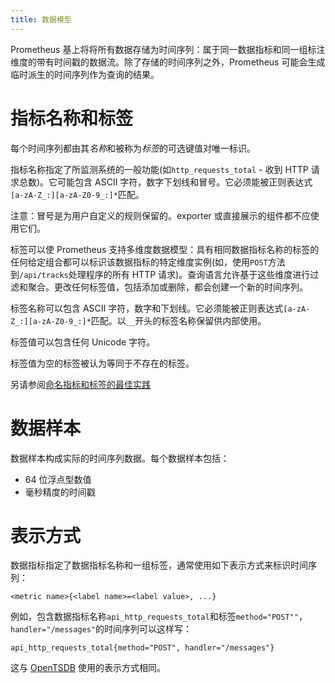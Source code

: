 ```yaml
---
title: 数据模型
---
```

Prometheus 基上将将所有数据存储为时间序列：属于同一数据指标和同一组标注维度的带有时间戳的数据流。除了存储的时间序列之外，Prometheus 可能会生成临时派生的时间序列作为查询的结果。

# 指标名称和标签
每个时间序列都由其*名称*和被称为*标签*的可选键值对唯一标识。

指标名称指定了所监测系统的一般功能(如`http_requests_total` - 收到 HTTP 请求总数)。它可能包含 ASCII 字符，数字下划线和冒号。它必须能被正则表达式`[a-zA-Z_:][a-zA-Z0-9_:]*`匹配。

注意：冒号是为用户自定义的规则保留的。exporter 或直接展示的组件都不应使用它们。

标签可以使 Prometheus 支持多维度数据模型：具有相同数据指标名称的标签的任何给定组合都可以标识该数据指标的特定维度实例(如，使用`POST`方法到`/api/tracks`处理程序的所有 HTTP 请求)。查询语言允许基于这些维度进行过滤和聚合。更改任何标签值，包括添加或删除，都会创建一个新的时间序列。

标签名称可以包含 ASCII 字符，数字和下划线。它必须能被正则表达式`[a-zA-Z_:][a-zA-Z0-9_:]*`匹配。以`__`开头的标签名称保留供内部使用。

标签值可以包含任何 Unicode 字符。

标签值为空的标签被认为等同于不存在的标签。

另请参阅[命名指标和标签的最佳实践](naming.md)

# 数据样本
数据样本构成实际的时间序列数据。每个数据样本包括：
- 64 位浮点型数值
- 毫秒精度的时间戳

# 表示方式
数据指标指定了数据指标名称和一组标签，通常使用如下表示方式来标识时间序列：
```
<metric name>{<label name>=<label value>, ...}
```
例如，包含数据指标名称`api_http_requests_total`和标签`method="POST""`，`handler="/messages"`的时间序列可以这样写：
```
api_http_requests_total{method="POST", handler="/messages"}
```
这与 [OpenTSDB](http://opentsdb.net/) 使用的表示方式相同。